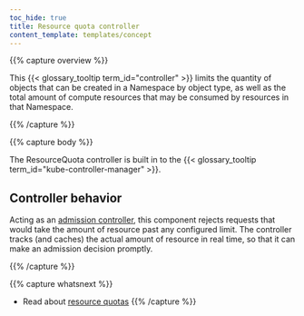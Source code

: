 ```yaml
---
toc_hide: true
title: Resource quota controller
content_template: templates/concept
---
```


{{% capture overview %}}

This {{< glossary_tooltip term_id="controller" >}} limits the quantity of objects
that can be created in a Namespace by object type, as well as the total amount of
compute resources that may be consumed by resources in that Namespace.

{{% /capture %}}

{{% capture body %}}

The ResourceQuota controller is built in to the {{< glossary_tooltip term_id="kube-controller-manager" >}}.

## Controller behavior

Acting as an [admission controller](/docs/reference/access-authn-authz/admission-controllers/),
this component rejects requests that would take the amount of resource past
any configured limit. The controller tracks (and caches) the actual amount of
resource in real time, so that it can make an admission decision promptly.

{{% /capture %}}

{{% capture whatsnext %}}
* Read about [resource quotas](/docs/concepts/policy/resource-quotas/) 
{{% /capture %}}
